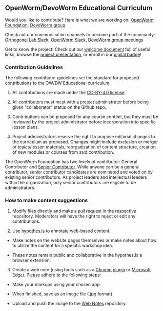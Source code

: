 ## OpenWorm/DevoWorm Educational Curriculum  

Would you like to contribute? Here is what we are working on: [OpenWorm Foundation](http://openworm.org/), [DevoWorm group](https://devoworm.weebly.com/)

Check out our communication channels to become part of the community: [Orthogonal Lab Slack](orthogonal-research.slack.com), [OpenWorm Slack](https://openworm.slack.com/), [DevoWorm group meetings](https://devoworm.weebly.com/schedulejoin.html)

Get to know the project! Check out our [welcome document](https://github.com/devoworm/OW-DW-Education/blob/master/README.md) full of useful links, browse the [project presentation](https://drive.google.com/file/d/1dkzsOzLsZ_RW3F9Marn4hQBJNylbPZQ0/view?usp=sharing.%C2%A0), or enroll in our [digital badge](https://www.badgelist.com/OpenWorm/Sprint-for-Internet-Health-Participation)!

### Contribution Guidelines 

The following contributor guidelines set the standard for proposed contributions to the OW/DW Educational curriculum.

1) All contributions are made under the [CC-BY-4.0 license](https://github.com/devoworm/OW-DW-Education/blob/master/CC-BY-SA-4.0%20License.md).  

2) All contributors must meet with a project administrator before being given "collaborator" status on the Github repo.

3) Contributions can be proposed for any course content, but they must be reviewed by the project administrator before incorporation into specific lesson plans.

4) Project administrators reserve the right to propose editorial changes to the curriculum as proposed. Changes might include exclusion or merger of topics/lesson materials, reorganization of content structure, creation of new modules or courses from said contribution.

The OpenWorm Foundation has two levels of contributor: General Contributor and [Senior Contributor](http://openworm.org/people). While anyone can be a general contributor, senior contributor candidates are nominated and voted on by existing senior contributors. As project leaders and intellectual leaders within the organization, only senior contributors are eligible to be administrators.   

### How to make content suggestions

1) Modify files directly and make a pull request in the respective repository. Moderators will have the right to reject or edit any contributions.

2) Use [hypothes.is](https://web.hypothes.is/) to annotate web-based content.

* Make notes on the website pages themselves or make notes about how to utilize the content for a specific workshop idea.

* These notes remain public and collaborative in the hypothes.is a browser extension.
   
3) Create a web note (using tools such as a [Chrome plugin](https://chrome.google.com/webstore/search/web%20notes?hl=en) or [Microsoft Edge](https://support.microsoft.com/en-us/help/4027048/microsoft-edge-add-notes-to-sites)). Please adhere to the following steps:   

* Make your markups using your chosen app.

* When finished, save as an image file (.jpg format).  

* Upload and push the image to the [Web Notes](https://github.com/devoworm/OW-DW-Education/tree/master/Web%20Notes) repository.
